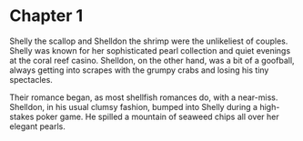 # Chapter 1

Shelly the scallop and Shelldon the shrimp were the unlikeliest of couples. Shelly was known for her sophisticated pearl collection and quiet evenings at the coral reef casino. Shelldon, on the other hand, was a bit of a goofball, always getting into scrapes with the grumpy crabs and losing his tiny spectacles. 

Their romance began, as most shellfish romances do, with a near-miss. Shelldon, in his usual clumsy fashion, bumped into Shelly during a high-stakes poker game. He spilled a mountain of seaweed chips all over her elegant pearls. 
